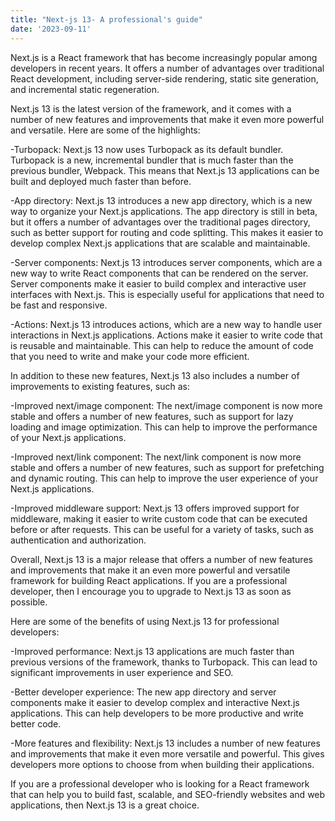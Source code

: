 ```yaml
---
title: "Next-js 13- A professional's guide"
date: '2023-09-11'
---
```


Next.js is a React framework that has become increasingly popular among developers in recent years. It offers a number of advantages over traditional React development, including server-side rendering, static site generation, and incremental static regeneration.

Next.js 13 is the latest version of the framework, and it comes with a number of new features and improvements that make it even more powerful and versatile. Here are some of the highlights:

-Turbopack: Next.js 13 now uses Turbopack as its default bundler. Turbopack is a new, incremental bundler that is much faster than the previous bundler, Webpack. This means that Next.js 13 applications can be built and deployed much faster than before.

-App directory: Next.js 13 introduces a new app directory, which is a new way to organize your Next.js applications. The app directory is still in beta, but it offers a number of advantages over the traditional pages directory, such as better support for routing and code splitting. This makes it easier to develop complex Next.js applications that are scalable and maintainable.

-Server components: Next.js 13 introduces server components, which are a new way to write React components that can be rendered on the server. Server components make it easier to build complex and interactive user interfaces with Next.js. This is especially useful for applications that need to be fast and responsive.

-Actions: Next.js 13 introduces actions, which are a new way to handle user interactions in Next.js applications. Actions make it easier to write code that is reusable and maintainable. This can help to reduce the amount of code that you need to write and make your code more efficient.

In addition to these new features, Next.js 13 also includes a number of improvements to existing features, such as:

-Improved next/image component: The next/image component is now more stable and offers a number of new features, such as support for lazy loading and image optimization. This can help to improve the performance of your Next.js applications.

-Improved next/link component: The next/link component is now more stable and offers a number of new features, such as support for prefetching and dynamic routing. This can help to improve the user experience of your Next.js applications.

-Improved middleware support: Next.js 13 offers improved support for middleware, making it easier to write custom code that can be executed before or after requests. This can be useful for a variety of tasks, such as authentication and authorization.

Overall, Next.js 13 is a major release that offers a number of new features and improvements that make it an even more powerful and versatile framework for building React applications. If you are a professional developer, then I encourage you to upgrade to Next.js 13 as soon as possible.

Here are some of the benefits of using Next.js 13 for professional developers:

-Improved performance: Next.js 13 applications are much faster than previous versions of the framework, thanks to Turbopack. This can lead to significant improvements in user experience and SEO.

-Better developer experience: The new app directory and server components make it easier to develop complex and interactive Next.js applications. This can help developers to be more productive and write better code.

-More features and flexibility: Next.js 13 includes a number of new features and improvements that make it even more versatile and powerful. This gives developers more options to choose from when building their applications.

If you are a professional developer who is looking for a React framework that can help you to build fast, scalable, and SEO-friendly websites and web applications, then Next.js 13 is a great choice.